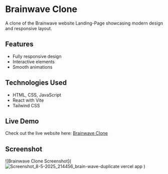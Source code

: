 # Brainwave Clone

A clone of the Brainwave website Landing-Page showcasing modern design and responsive layout.

## Features
- Fully responsive design
- Interactive elements
- Smooth animations

## Technologies Used
- HTML, CSS, JavaScript
- React with Vite
- Tailwind CSS

## Live Demo
Check out the live website here: [Brainwave Clone](https://brain-wave-duplicate.vercel.app/)

## Screenshot
![Brainwave Clone Screenshot](![Screenshot_8-5-2025_214456_brain-wave-duplicate vercel app](https://github.com/user-attachments/assets/fd2be967-ef23-482f-b5a2-28e3f8170bcc)
)
